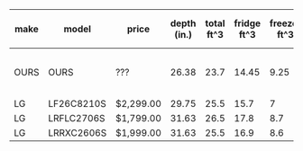 
| make |  model | price | depth (in.) | total ft^3 | fridge ft^3 | freezer ft^3 | num shelves | num drawers (crispers) | num door bins | source link(s) |
|------|--------|-------|-----|------|------|-----|---|--|---|----|
| OURS |  OURS  |  ???  |  26.38 | 23.7 | 14.45 | 9.25 | ??? | 3 | ??? | picture from our fridge |
| LG | LF26C8210S | $2,299.00 | 29.75 | 25.5 | 15.7 | 7 | 2.8 | 2 | 6 | [ABT](https://www.abt.com/LG-25.5-Cu.-Ft.-French-Door-Refrigerator-Counter-Depth-with-Full-Convert-Drawer-36-Inch-Wide-in-Stainless-Steel-LF26C8210S/p/211254.html?_br_psugg_q=lg+lf26c8210s) |
| LG | LRFLC2706S | $1,799.00 | 31.63 | 26.5 | 17.8 | 8.7 | 5 | 3 | 8 | [ABT](https://www.abt.com/LG-27-Cu.-Ft.-3-Door-French-Door-Refrigerator-36-Inch-Wide-in-Stainless-Steel-LRFLC2706S/p/181863.html?_br_psugg_q=lg+lrflc2706s) |
| LG | LRRXC2606S | $1,999.00 | 31.63 | 25.5 | 16.9 | 8.6 | 5 | 3 | 8 | [ABT](https://www.abt.com/LG-26-Cu.-Ft.-French-Door-Refrigerator-36-Inch-Wide-ADA-in-PrintProof-Stainless-Steel-LRRXC2606S/p/210700.html?_br_psugg_q=lrrxc2606ss) |
